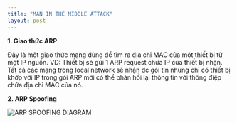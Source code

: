 ```yaml
---
title: "MAN IN THE MIDDLE ATTACK"
layout: post
---
```



**1. Giao thức ARP**

Đây là một giao thức mạng dùng để tìm ra địa chỉ MAC của một thiết bị từ một IP nguồn.
VD: Thiết bị sẽ gửi 1 ARP request chưa IP của thiết bị nhận. Tất cả các mạng trong local network sẽ nhận đc gói tin nhưng chỉ có thiết bị khớp với IP trong gói ARP mới có thể phản hồi lại thông tin với thông điệp chứa địa chỉ MAC của nó.

**2. ARP Spoofing**

![ARP SPOOFING DIAGRAM]([assets/images/anh1.png](https://dsm01pap003files.storage.live.com/y4mF4Cj0m0f88khpHqP9g5cE9dUjUv3O8uMex1DlpNnTBfCrvZs3Jwp-wh9GYsOTdr_PwLvsiuh-Ooa2X-0obMbBl-6Uct0YWsvsaAxCiEz1vAb48IyOJJ-dWn-vI7O2DYY7AxfN7QQzGDb3Mnh6qwQhWEaWQCG_TzD_R0ybvqgV9rgLO6bczPm4-L8Ey9sA5ZrUVhOEtP9OrYuLfRtHHeY00yXBfph61Kv3gghUXQof20?width=570&height=295&cropmode=center))
